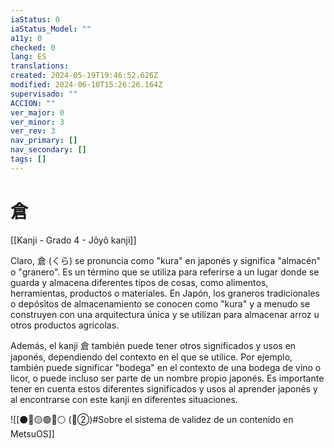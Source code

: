 ```yaml
---
iaStatus: 0
iaStatus_Model: ""
a11y: 0
checked: 0
lang: ES
translations: 
created: 2024-05-19T19:46:52.626Z
modified: 2024-06-10T15:26:26.164Z
supervisado: ""
ACCION: ""
ver_major: 0
ver_minor: 3
ver_rev: 3
nav_primary: []
nav_secondary: []
tags: []
---
```

# 倉

[[Kanji - Grado 4 - Jôyô kanji]]

Claro, 倉 (くら) se pronuncia como "kura" en japonés y significa "almacén" o "granero". Es un término que se utiliza para referirse a un lugar donde se guarda y almacena diferentes tipos de cosas, como alimentos, herramientas, productos o materiales. En Japón, los graneros tradicionales o depósitos de almacenamiento se conocen como "kura" y a menudo se construyen con una arquitectura única y se utilizan para almacenar arroz u otros productos agrícolas.

Además, el kanji 倉 también puede tener otros significados y usos en japonés, dependiendo del contexto en el que se utilice. Por ejemplo, también puede significar "bodega" en el contexto de una bodega de vino o licor, o puede incluso ser parte de un nombre propio japonés. Es importante tener en cuenta estos diferentes significados y usos al aprender japonés y al encontrarse con este kanji en diferentes situaciones.


![[⚫🔴🟡🟢🔵⚪ (🔴②)#Sobre el sistema de validez de un contenido en MetsuOS]]